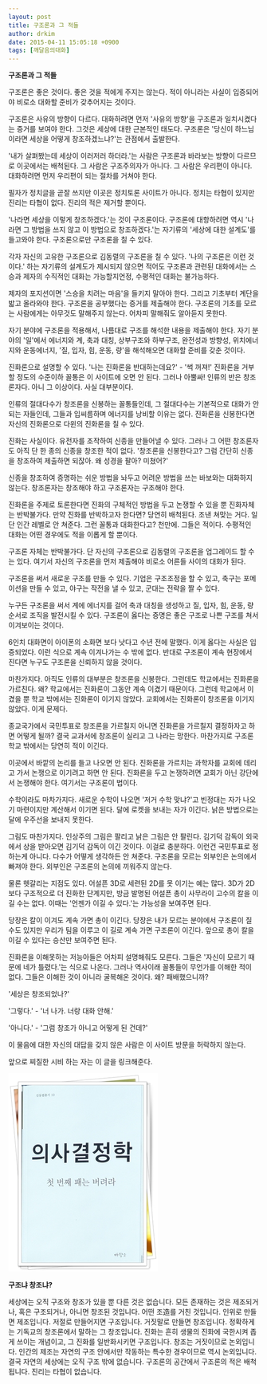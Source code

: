 ```yaml
---
layout: post
title: 구조론과 그 적들
author: drkim
date: 2015-04-11 15:05:18 +0900
tags: [깨달음의대화]
---
```

**구조론과 그 적들**

  


구조론은 좋은 것이다. 좋은 것을 적에게 주지는 않는다. 적이 아니라는 사실이 입증되어야 비로소 대화할 준비가 갖추어지는 것이다. 

  


구조론은 사유의 방향이 다르다. 대화하려면 먼저 '사유의 방향'을 구조론과 일치시켰다는 증거를 보여야 한다. 그것은 세상에 대한 근본적인 태도다. 구조론은 '당신이 하느님이라면 세상을 어떻게 창조하겠느냐?'는 관점에서 출발한다. 

  


'내가 살펴봤는데 세상이 이러저러 하더라.'는 사람은 구조론과 바라보는 방향이 다르므로 이곳에서는 배척된다. 그 사람은 구조주의자가 아니다. 그 사람은 우리편이 아니다. 대화하려면 먼저 우리편이 되는 절차를 거쳐야 한다. 

  


필자가 정치글을 곧잘 쓰지만 이곳은 정치토론 사이트가 아니다. 정치는 타협이 있지만 진리는 타협이 없다. 진리의 적은 제거할 뿐이다. 

  


'나라면 세상을 이렇게 창조하겠다.'는 것이 구조론이다. 구조론에 대항하려면 역시 '나라면 그 방법을 쓰지 않고 이 방법으로 창조하겠다.'는 자기류의 '세상에 대한 설계도'를 들고와야 한다. 구조론으로만 구조론을 칠 수 있다. 

  


각자 자신의 고유한 구조론으로 김동렬의 구조론을 칠 수 있다. '나의 구조론은 이런 것이다.' 하는 자기류의 설계도가 제시되지 않으면 적어도 구조론과 관련된 대화에서는 스승과 제자의 수직적인 대화는 가능할지언정, 수평적인 대화는 불가능하다. 

  


제자의 포지션이면 '스승을 치려는 마음'을 들키지 말아야 한다. 그리고 기초부터 계단을 밟고 올라와야 한다. 구조론을 공부했다는 증거를 제출해야 한다. 구조론의 기초를 모르는 사람에게는 아무것도 말해주지 않는다. 어차피 말해줘도 알아듣지 못한다. 

  


자기 분야에 구조론을 적용해서, 나름대로 구조를 해석한 내용을 제출해야 한다. 자기 분야의 '일'에서 에너지와 계, 축과 대칭, 상부구조와 하부구조, 완전성과 방향성, 위치에너지와 운동에너지, '질, 입자, 힘, 운동, 량'을 해석해오면 대화할 준비를 갖춘 것이다. 

  


진화론으로 설명할 수 있다. '나는 진화론을 반대하는데요?' - '썩 꺼져!' 진화론을 거부할 정도의 수준이하 꼴통은 이 사이트에 오면 안 된다. 그러나 아뿔싸! 인류의 반은 창조론자다. 아니 그 이상이다. 사실 대부분이다. 

  


인류의 절대다수가 창조론을 신봉하는 꼴통들인데, 그 절대다수는 기본적으로 대화가 안 되는 자들인데, 그들과 입씨름하며 에너지를 낭비할 이유는 없다. 진화론을 신봉한다면 자신의 진화론으로 다윈의 진화론을 칠 수 있다. 

  


진화는 사실이다. 유전자를 조작하여 신종을 만들어낼 수 있다. 그러나 그 어떤 창조론자도 아직 단 한 종의 신종을 창조한 적이 없다. '창조론을 신봉한다고? 그럼 간단히 신종을 창조하여 제출하면 되잖아. 왜 성경을 팔아? 미쳤어?' 

  


신종을 창조하여 증명하는 쉬운 방법을 놔두고 어려운 방법을 쓰는 바보와는 대화하지 않는다. 창조론자는 창조해야 하고 구조론자는 구조해야 한다. 

  


진화론을 주제로 토론한다면 진화의 구체적인 방법을 두고 논쟁할 수 있을 뿐 진화자체는 반박불가다. 만약 진화를 반박하고자 한다면? 당연히 배척된다. 조낸 쳐맞는 거다. 일단 인간 레벨로 안 쳐준다. 그런 꼴통과 대화한다고? 천만에. 그들은 적이다. 수평적인 대화는 어떤 경우에도 적을 이롭게 할 뿐이다. 

  


구조론 자체는 반박불가다. 단 자신의 구조론으로 김동렬의 구조론을 업그레이드 할 수는 있다. 여기서 자신의 구조론을 먼저 제출해야 비로소 어른들 사이의 대화가 된다. 

  


구조론을 써서 새로운 구조를 만들 수 있다. 기업은 구조조정을 할 수 있고, 축구는 포메이션을 만들 수 있고, 야구는 작전을 낼 수 있고, 군대는 전략을 짤 수 있다. 

  


누구든 구조론을 써서 계에 에너지를 걸어 축과 대칭을 생성하고 질, 입자, 힘, 운동, 량 순서로 조직을 발전시킬 수 있다. 구조론이 옳다는 증명은 좋은 구조로 나쁜 구조를 쳐서 이겨보이는 것이다. 

  


6인치 대화면이 아이폰의 소화면 보다 낫다고 수년 전에 말했다. 이게 옳다는 사실은 입증되었다. 이런 식으로 계속 이겨나가는 수 밖에 없다. 반대로 구조론이 계속 현장에서 진다면 누구도 구조론을 신뢰하지 않을 것이다. 

  


마찬가지다. 아직도 인류의 대부분은 창조론을 신봉한다. 그런데도 학교에서는 진화론을 가르친다. 왜? 학교에서는 진화론이 그동안 계속 이겼기 때문이다. 그런데 학교에서 이겼을 뿐 학교 밖에서는 진화론이 이기지 않았다. 교회에서는 진화론이 창조론을 이기지 않았다. 이게 문제다. 

  


종교국가에서 국민투표로 창조론을 가르칠지 아니면 진화론을 가르칠지 결정하자고 하면 어떻게 될까? 결국 교과서에 창조론이 실리고 그 나라는 망한다. 마찬가지로 구조론학교 밖에서는 당연히 적이 이긴다. 

  


이곳에서 바깥의 논리를 들고 나오면 안 된다. 진화론을 가르치는 과학자를 교회에 데리고 가서 논쟁으로 이기려고 하면 안 된다. 진화론을 두고 논쟁하려면 교회가 아닌 강단에서 논쟁해야 한다. 여기서는 구조론이 법이다. 

  


수학이라도 마차가지다. 새로운 수학이 나오면 '저거 수학 맞냐?'고 빈정대는 자가 나오기 마련이지만 계산해서 이기면 된다. 달에 로켓을 보내는 자가 이긴다. 낡은 방법으로는 달에 우주선을 보내지 못한다. 

  


그림도 마찬가지다. 인상주의 그림은 팔리고 낡은 그림은 안 팔린다. 김기덕 감독이 외국에서 상을 받아오면 김기덕 감독이 이긴 것이다. 이걸로 충분하다. 이런건 국민투표로 정하는게 아니다. 다수가 어떻게 생각하든 안 쳐준다. 구조론을 모르는 외부인은 논의에서 빠져야 한다. 외부인은 구조론의 논의에 끼워주지 않는다. 

  


물론 헷갈리는 지점도 있다. 어설픈 3D로 세련된 2D를 못 이기는 예는 많다. 3D가 2D보다 구조적으로 더 진화한 단계지만, 방금 발명된 어설픈 총이 사무라이 고수의 칼을 이길 수는 없다. 이때는 '언젠가 이길 수 있다.'는 가능성을 보여주면 된다. 

  


당장은 칼이 이겨도 계속 가면 총이 이긴다. 당장은 내가 모르는 분야에서 구조론이 질 수도 있지만 우리가 팀을 이루고 이 길로 계속 가면 구조론이 이긴다. 앞으로 총이 칼을 이길 수 있다는 승산만 보여주면 된다. 

  


진화론을 이해못하는 저능아들은 어차피 설명해줘도 모른다. 그들은 '자신이 모르기 때문에 네가 틀렸다.'는 식으로 나온다. 그러나 역사이래 꼴통들이 무언가를 이해한 적이 없다. 그들은 이해한 것이 아니라 굴복해온 것이다. 왜? 패배했으니까? 

  


'세상은 창조되었나?'

'그렇다.' - '너 나가. 너랑 대화 안해.'

'아니다.' - '그럼 창조가 아니고 어떻게 된 건데?'

이 물음에 대한 자신의 대답을 갖지 않은 사람은 이 사이트 방문을 허락하지 않는다. 

  


앞으로 찌질한 시비 하는 자는 이 글을 링크해준다. 

  


  


![111.JPG](files/attach/images/198/470/579/111.JPG)

  


  


**구조냐 창조냐?**

  


세상에는 오직 구조와 창조가 있을 뿐 다른 것은 없습니다. 모든 존재하는 것은 제조되거나, 혹은 구조되거나, 아니면 창조된 것입니다. 어떤 조造를 거친 것입니다. 인위로 만들면 제조입니다. 저절로 만들어지면 구조입니다. 거짓말로 만들면 창조입니다. 정확하게는 기독교의 창조론에서 말하는 그 창조입니다. 진화는 흔히 생물의 진화에 국한시켜 좁게 쓰이는 개념이고, 그 진화를 일반화시키면 구조입니다. 창조는 거짓이므로 논외입니다. 인간의 제조는 자연의 구조 안에서만 작동하는 특수한 경우이므로 역시 논외입니다. 결국 자연의 세상에는 오직 구조 밖에 없습니다. 구조론의 공간에서 구조론의 적은 배척됩니다. 진리는 타협이 없습니다.